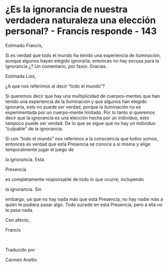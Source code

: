 # ¿Es la ignorancia de nuestra verdadera naturaleza una elección personal? - Francis responde - 143

Estimado Francis,

Si es verdad que todo el mundo ha tenido una experiencia de iluminaci&oacute;n, aunque algunos hayan elegido ignorarla, entonces no hay excusa para la ignorancia &iquest;? Un comentario, por favor. Gracias.

Estimada Lois, 

&iquest;A que nos referimos al decir &ldquo;todo el mundo&rdquo;?

Si queremos decir que hay una multiplicidad de cuerpos-mentes que han tenido una experiencia de la iluminaci&oacute;n y que algunos han elegido ignorarla, esto no puede ser verdad, porque la iluminaci&oacute;n no es experimentada por un cuerpo-mente limitado. Por lo tanto si queremos decir que la ignorancia es una elecci&oacute;n hecha por un individuo, esto tampoco puede ser verdad. De lo que se sigue que no hay un individuo &ldquo;culpable&rdquo; de la ignorancia.

Si con &ldquo;todo el mundo&rdquo; nos referimos a la consciencia que todos somos, entonces es verdad que esta Presencia se conoce a s&iacute; misma y elige temporalmente jugar el juego de 

la ignorancia. Esta

 Presencia

 es completamente responsable de todo lo que ocurre, incluyendo 

la ignorancia. Sin

 embargo, ya que no hay nada m&aacute;s que esta Presencia, no hay nadie m&aacute;s a qui&eacute;n le pudiera pasar algo. Todo sucede en esta Presencia, pero a ella no le pasa nada.

Con afecto, 

Francis

&nbsp; 

Traducido por 

Carmen Areitio

